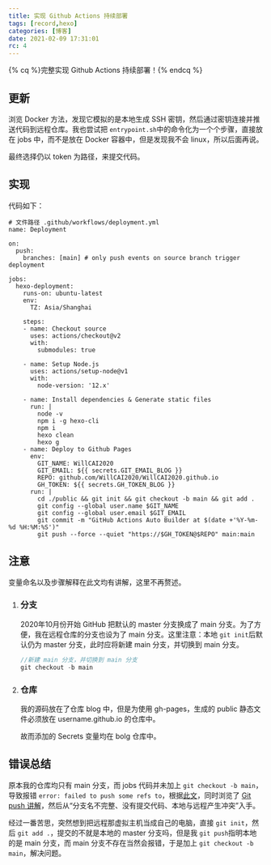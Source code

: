 ```yaml
---
title: 实现 Github Actions 持续部署
tags: [record,hexo]
categories: [博客]
date: 2021-02-09 17:31:01
rc: 4
---
```


{% cq %}完整实现 Github Actions 持续部署！{% endcq %}
<!--more-->

## 更新

浏览 Docker 方法，发现它模拟的是本地生成 SSH 密钥，然后通过密钥连接并推送代码到远程仓库。我也尝试把 `entrypoint.sh`中的命令化为一个个步骤，直接放在 jobs 中，而不是放在 Docker 容器中，但是发现我不会 linux，所以后面再说。

最终选择仍以 token 为路径，来提交代码。

## 实现

代码如下：

```
# 文件路径 .github/workflows/deployment.yml
name: Deployment

on:
  push:
    branches: [main] # only push events on source branch trigger deployment

jobs:
  hexo-deployment:
    runs-on: ubuntu-latest
    env:
      TZ: Asia/Shanghai

    steps:
    - name: Checkout source
      uses: actions/checkout@v2
      with:
        submodules: true

    - name: Setup Node.js
      uses: actions/setup-node@v1
      with:
        node-version: '12.x'
        
    - name: Install dependencies & Generate static files
      run: |
        node -v
        npm i -g hexo-cli
        npm i
        hexo clean
        hexo g        
    - name: Deploy to Github Pages
      env:
        GIT_NAME: WillCAI2020
        GIT_EMAIL: ${{ secrets.GIT_EMAIL_BLOG }}
        REPO: github.com/WillCAI2020/WillCAI2020.github.io
        GH_TOKEN: ${{ secrets.GH_TOKEN_BLOG }}
      run: |
        cd ./public && git init && git checkout -b main && git add .
        git config --global user.name $GIT_NAME
        git config --global user.email $GIT_EMAIL
        git commit -m "GitHub Actions Auto Builder at $(date +'%Y-%m-%d %H:%M:%S')"
        git push --force --quiet "https://$GH_TOKEN@$REPO" main:main

```

## 注意

变量命名以及步骤解释在此文均有讲解，这里不再赘述。

1. ### 分支

    2020年10月份开始 GitHub 把默认的 master 分支换成了 main 分支。为了方便，我在远程仓库的分支也设为了 main 分支。这里注意：本地 `git init`后默认仍为 master 分支，此时应将新建 main 分支，并切换到 main 分支。

    ```c
    //新建 main 分支，并切换到 main 分支
    git checkout -b main
    ```

2. ### 仓库

    我的源码放在了仓库 blog 中，但是为使用 gh-pages，生成的 public 静态文件必须放在 username.github.io 的仓库中。

    故而添加的 Secrets 变量均在 bolg 仓库中。


## 错误总结

原本我的仓库均只有 main 分支，而 jobs 代码并未加上 `git checkout -b main`，导致报错 `error: failed to push some refs to`，根据[此文](https://www.jianshu.com/p/c6f2e1ca2999)，同时浏览了 [Git push 讲解](https://www.yiibai.com/git/git_push.html)，然后从“分支名不完整、没有提交代码、本地与远程产生冲突”入手。

经过一番苦思，突然想到把远程那虚拟主机当成自己的电脑，直接 `git init`，然后 `git add .`，提交的不就是本地的 master 分支吗，但是我 `git push`指明本地的是 main 分支，而 main 分支不存在当然会报错，于是加上 `git checkout -b main`，解决问题。